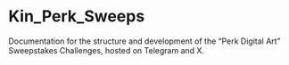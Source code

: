 # Kin_Perk_Sweeps
Documentation for the structure and development of the “Perk Digital Art” Sweepstakes Challenges, hosted on Telegram and X.
